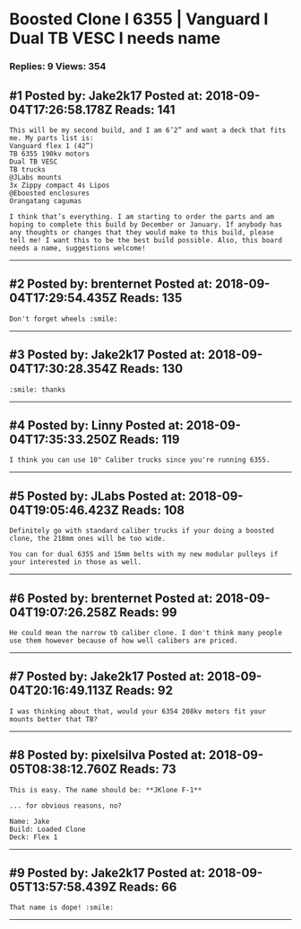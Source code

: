 # Boosted Clone I 6355 &#124; Vanguard I Dual TB VESC I needs name

### Replies: 9 Views: 354

## \#1 Posted by: Jake2k17 Posted at: 2018-09-04T17:26:58.178Z Reads: 141

```
This will be my second build, and I am 6’2” and want a deck that fits me. My parts list is:
Vanguard flex 1 (42”) 
TB 6355 190kv motors
Dual TB VESC
TB trucks
@JLabs mounts 
3x Zippy compact 4s Lipos
@Eboosted enclosures
Orangatang cagumas

I think that’s everything. I am starting to order the parts and am hoping to complete this build by December or January. If anybody has any thoughts or changes that they would make to this build, please tell me! I want this to be the best build possible. Also, this board needs a name, suggestions welcome!
```

---
## \#2 Posted by: brenternet Posted at: 2018-09-04T17:29:54.435Z Reads: 135

```
Don't forget wheels :smile:
```

---
## \#3 Posted by: Jake2k17 Posted at: 2018-09-04T17:30:28.354Z Reads: 130

```
:smile: thanks
```

---
## \#4 Posted by: Linny Posted at: 2018-09-04T17:35:33.250Z Reads: 119

```
I think you can use 10" Caliber trucks since you're running 6355.
```

---
## \#5 Posted by: JLabs Posted at: 2018-09-04T19:05:46.423Z Reads: 108

```
Definitely go with standard caliber trucks if your doing a boosted clone, the 218mm ones will be too wide. 

You can for dual 6355 and 15mm belts with my new modular pulleys if your interested in those as well.
```

---
## \#6 Posted by: brenternet Posted at: 2018-09-04T19:07:26.258Z Reads: 99

```
He could mean the narrow tb caliber clone. I don't think many people use them however because of how well calibers are priced.
```

---
## \#7 Posted by: Jake2k17 Posted at: 2018-09-04T20:16:49.113Z Reads: 92

```
I was thinking about that, would your 6354 208kv motors fit your mounts better that TB?
```

---
## \#8 Posted by: pixelsilva Posted at: 2018-09-05T08:38:12.760Z Reads: 73

```
This is easy. The name should be: **JKlone F-1**

... for obvious reasons, no? 

Name: Jake
Build: Loaded Clone
Deck: Flex 1
```

---
## \#9 Posted by: Jake2k17 Posted at: 2018-09-05T13:57:58.439Z Reads: 66

```
That name is dope! :smile:
```

---
